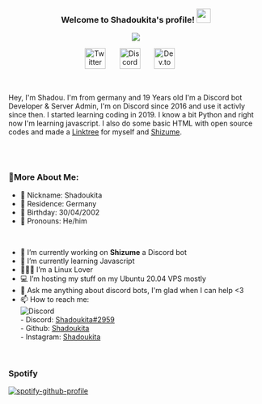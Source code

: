 <h3 align="center">
  Welcome to Shadoukita's profile!
  <img src="https://media.giphy.com/media/hvRJCLFzcasrR4ia7z/giphy.gif" width="28">
</h3>


<!-- Typing SVG by DenverCoder1 - https://github.com/DenverCoder1/readme-typing-svg -->
<p align="center">
  <img src="https://readme-typing-svg.herokuapp.com?color=%23CCFF03&lines=Discord%20Server%20%26%20Bot%20Developer;Selftaught%20Python%20%26%20Javacript%20Developer;Developer%20of%20Shizume&font=Fira%20Code&center=true&width=801&height=105">
</p>

<!-- Social icons section -->
<p align="center">
  <a href="https://twitter.com/shadoukita1"><img width="41px" alt="Twitter" title="My Twitter" src="https://i.imgur.com/3YO5ieq.png"/></a>
  &#8287;&#8287;&#8287;&#8287;&#8287;
  <a href="https://discord.com/users/244541945559515137"><img width="41px" alt="Discord" title="My Discord" src="https://i.imgur.com/yUezpbT.png"/></a>
  &#8287;&#8287;&#8287;&#8287;&#8287;
  <a href="https://shadoukita.tk/"><img width="41px" alt="Dev.to" title="My Website" src="https://i.imgur.com/UUWWcRz.png"></a>
  &#8287;&#8287;&#8287;&#8287;&#8287;
</p>
<br/>

Hey, I'm Shadou. I'm from germany and 19 Years old I'm a Discord bot Developer & Server Admin, I'm on Discord since 2016 and use it activly since then. I started learning coding in 2019. I know a bit Python and right now I'm learning javascript. I also do some basic HTML with open source codes and made a <a href="https://shadoukita.tk" target="_Blank">Linktree</a> for myself and <a href="https://shizume.tk" target="_Blank">Shizume</a>.

<br/>
<br/>
  
### 🧐More About Me:

- 🧐 Nickname: Shadoukita
- 🧐 Residence: Germany
- 🧐 Birthday: 30/04/2002
- 🧐 Pronouns: He/him
<br>

- 🔭 I’m currently working on **Shizume** a Discord bot
- 🌱 I’m currently learning Javascript
- 👨🏻‍💻 I’m a Linux Lover
- 💻 I’m hosting my stuff on my Ubuntu 20.04 VPS mostly
- 💬 Ask me anything about discord bots, I'm glad when I can help <3
- 📫 How to reach me:<br>
                           ![Discord](https://discord.c99.nl/widget/theme-2/244541945559515137.png)
                           <br>
                      - Discord: [Shadoukita#2959](https://discord.com/users/244541945559515137)
                      <br>
                      - Github: [Shadoukita](https://github.com/Shadoukita)
                      <br>
                      - Instagram: [Shadoukita](https://instagram.com/Shadoukita)
</br>

### Spotify
[![spotify-github-profile](https://spotify-github-profile.vercel.app/api/view?uid=21imd2xi2tr6gkykpfns57yta&cover_image=true&theme=default&bar_color=53b14f&bar_color_cover=false)](https://open.spotify.com/playlist/1HppwsRkgWZLBlftD6OMGk?si=JWr8gbd8SiKuLCXvIgiLaw)
